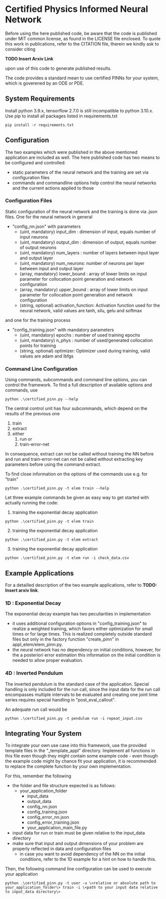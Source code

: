 # Certified Physics Informed Neural Network 

Before using the here published code, be aware that the code is published under MIT common license, as found in the LICENSE file enclosed. To quote this work in publications, refer to the CITATION file, therein we kindly ask to consider citing

**TODO Insert Arxiv Link**

upon use of this code to generate published results. 

The code provides a standard mean to use certified PINNs for your system, which is goverened by an ODE or PDE. 

## System Requirements

Install python 3.9.x, tensorflow 2.7.0 is still incompatible to python 3.10.x.
Use pip to install all packages listed in requirements.txt
```
pip install -r requirements.txt
```

## Configuration 

The two examples which were published in the above mentioned application are included as well. The here published code has two means to be configured and controlled:
- static parameters of the neural network and the training are set via configuration files
- commands and commandline options help control the neural networks and the current actions applied to those

### Configuration Files

Static configuration of the neural network and the training is done via .json files. One for the neural network in general
- "config_nn.json" with parameters
    - (uint, mandatory) input_dim : dimension of input, equals number of input neurons
    - (uint, mandatory) output_dim : dimension of output, equals number of output neurons
    - (uint, mandatory) num_layers : number of layers between input layer and output layer
    - (uint, mandatory) num_neurons: number of neurons per layer between input and output layer
    - (array, mandatory) lower_bound : array of lower limits on input parameter for collocation point generation and network configuration
    - (array, mandatory) upper_bound : array of lower limits on input parameter for collocation point generation and network configuration
    - (string, optional) activation_function: Activation function used for the neural network, valid values are tanh, silu, gelu and softmax

and one for the training process
- "config_training.json" with mandatory parameters
    - (uint, mandatory) epochs : number of used training epochs
    - (uint, mandatory) n_phys : number of used/generated collocation points for training
    - (string, optional) optimizer: Optimizer used during training, valid values are adam and lbfgs

### Command Line Configuration

Using commands, subcommands and command line options, you can control the framework. To find a full description of available options and commands, use

```
python .\certified_pinn.py --help
```

The central control unit has four subcommands, which depend on the results of the previous one
1. train
2. extract
3. either 
    1. run or
    2. train-error-net

In consequence, extract can not be called without training the NN before and run and train-error-net can not be called without extracting key parameters before using the command extract.

To find close information on the options of the commands use e.g. for "train"
```
python .\certified_pinn.py -t elem train --help
```

Let three example commands be given as easy way to get started with actually running the code: 
1. training the exponential decay application
```
python .\certified_pinn.py -t elem train 
```
2. training the exponential decay application
```
python .\certified_pinn.py -t elem extract 
```
3. training the exponential decay application
```
python .\certified_pinn.py -t elem run -i check_data.csv
```

## Example Applications

For a detailled description of the two example applications, refer to **TODO: Insert arxiv link**.

### 1D : Exponential Decay

The exponential decay example has two peculiarities in implementation
- it uses additional configuration options in "config_training.json" to realize a weighted training, which favors either optimization for small times or for large times. This is realized completely outside standard files but only in the factory function "create_pinn" in appl_elem/elem_pinn.py.
- the neural network has no dependency on initial conditions, however, for the a posteriori error estimation this information on the initial condition is needed to allow proper evaluation. 

### 4D : Inverted Pendulum

The inverted pendulum is the standard case of the application. Special handling is only included for the run call, since the input data for the run call encompasses multiple intervals to be evaluated and creating one joint time series requires special handling in "post_eval_callout".

An adequate run call would be
```
python .\certified_pinn.py -t pendulum run -i repeat_input.csv
```

## Integrating Your System

To integrate your own use case into this framework, use the provided template files in the "_template_appl" directory. Implement all functions in this file even though they might contain some example code - even though the example code might by chance fit your application, it is recommended to replace the complete function by your own implementation.

For this, remember the following 
- the folder and file structure expected is as follows:
    - your_application_folder
        - input_data
        - output_data
        - config_nn.json
        - config_training.json
        - config_error_nn.json
        - config_error_training.json
        - your_application_main_file.py
- input data for run or train must be given relative to the input_data directory
- make sure that input and output dimensions of your problem are properly reflected in data and configuration files
    - in case you want to avoid dependency of the NN on the initial conditions, refer to the 1D example for a hint on how to handle this.

Then, the following command line configuration can be used to execute your application
```
python .\certified_pinn.py -t user -u \<relative or absolute path to your_application_folder\> train -i \<path to your input data relative to input_data directory\>
```
